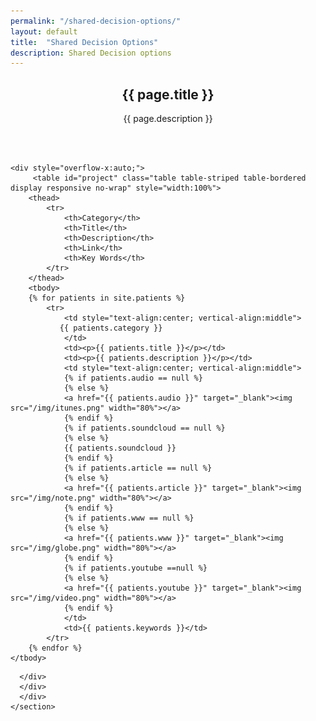 ```yaml
---
permalink: "/shared-decision-options/"
layout: default
title:  "Shared Decision Options"
description: Shared Decision options
---
```


<section id="action" class="responsive">
        <div class="vertical-center">
             <div class="container">
                <div class="row">
                    <div class="action take-tour">
                            <center><h1 class="title">{{ page.title }}</h1>
                            <p>{{ page.description }}</p></center>
                    </div>
                </div>
            </div>
        </div>
   </section>

<section id="clinician">
      <div class="container">
        <div class="row">
          <div class="col-lg-12">
<br>
<br>

  	<div style="overflow-x:auto;">	
         <table id="project" class="table table-striped table-bordered display responsive no-wrap" style="width:100%">
        <thead>
            <tr>
                <th>Category</th>
                <th>Title</th>
                <th>Description</th>
                <th>Link</th>
                <th>Key Words</th>
            </tr>
        </thead>
        <tbody>
        {% for patients in site.patients %}
            <tr>
                <td style="text-align:center; vertical-align:middle">
               {{ patients.category }}
                </td>
                <td><p>{{ patients.title }}</p></td>
                <td><p>{{ patients.description }}</p></td>
                <td style="text-align:center; vertical-align:middle">
                {% if patients.audio == null %}
                {% else %}
                <a href="{{ patients.audio }}" target="_blank"><img src="/img/itunes.png" width="80%"></a>
                {% endif %}
                {% if patients.soundcloud == null %}
                {% else %}
                {{ patients.soundcloud }}
                {% endif %}
                {% if patients.article == null %}
                {% else %}
                <a href="{{ patients.article }}" target="_blank"><img src="/img/note.png" width="80%"></a>
                {% endif %}
                {% if patients.www == null %}
                {% else %}
                <a href="{{ patients.www }}" target="_blank"><img src="/img/globe.png" width="80%"></a>
                {% endif %} 
                {% if patients.youtube ==null %}
                {% else %}
                <a href="{{ patients.youtube }}" target="_blank"><img src="/img/video.png" width="80%"></a>
                {% endif %}
                </td>
                <td>{{ patients.keywords }}</td>
            </tr>
        {% endfor %}
    </tbody>
</table>
</div>

        
      </div>
	  </div>
	  </div>
    </section>

